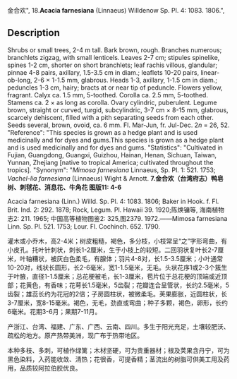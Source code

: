 金合欢",
18.**Acacia farnesiana** (Linnaeus) Willdenow Sp. Pl. 4: 1083. 1806.",

## Description
Shrubs or small trees, 2-4 m tall. Bark brown, rough. Branches numerous; branchlets zigzag, with small lenticels. Leaves 2-7 cm; stipules spinelike, spines 1-2 cm, shorter on short branchlets; leaf rachis villous, glandular; pinnae 4-8 pairs, axillary, 1.5-3.5 cm in diam.; leaflets 10-20 pairs, linear-ob-long, 2-6 × 1-1.5 mm, glabrous. Heads 1-3, axillary, 1-1.5 cm in diam.; peduncles 1-3 cm, hairy; bracts at or near tip of peduncle. Flowers yellow, fragrant. Calyx ca. 1.5 mm, 5-toothed. Corolla ca. 2.5 mm, 5-toothed. Stamens ca. 2 × as long as corolla. Ovary cylindric, puberulent. Legume brown, straight or curved, turgid, subcylindric, 3-7 cm × 8-15 mm, glabrous, scarcely dehiscent, filled with a pith separating seeds from each other. Seeds several, brown, ovoid, ca. 6 mm. Fl. Mar-Jun, fr. Jul-Dec. 2*n* = 26, 52.
  "Reference": "This species is grown as a hedge plant and is used medicinally and for dyes and gums.This species is grown as a hedge plant and is used medicinally and for dyes and gums.
  "Statistics": "Cultivated in Fujian, Guangdong, Guangxi, Guizhou, Hainan, Henan, Sichuan, Taiwan, Yunnan, Zhejiang [native to tropical America; cultivated throughout the tropics].
  "Synonym": "*Mimosa farnesiana* Linnaeus, Sp. Pl. 1: 521. 1753; *Vachel-lia farnesiana* (Linnaeus) Wight &amp; Arnott.
**7.金合欢（台湾府志）鸭皂树、刺毬花、消息花、牛角花 图版11: 4-6**

Acacia farnesiana (Linn.) Willd. Sp. Pl. 4: 1083. 1806; Baker in Hook. f. Fl. Brit. Ind. 2: 292. 1878; Rock, Legum. Pl. Hawaii 39. 1920;陈焕镛等, 海南植物志2: 211. 1965; 中国高等植物图鉴2: 325,图2379. 1972.——Mimosa farnesiana Linn. Sp. Pl. 521. 1753; Lour. Fl. Cochinch. 652. 1790.

灌木或小乔木，高2-4米；树皮粗糙，褐色，多分枝，小枝常呈“之”字形弯曲，有小皮孔。托叶针刺状，刺长1-2厘米，生于小枝上的较短。二回羽状复叶长2-7厘米，叶轴糟状，被灰白色柔毛，有腺体；羽片4-8对，长1.5-3.5厘米；小叶通常10-20对，线状长圆形，长2-6毫米，宽1-1.5毫米，无毛。头状花序1或2-3个簇生于叶腋，直径1-1.5厘米；总花梗被毛，长1-3厘米，苞片位于总花梗的顶端或近顶部；花黄色，有香味；花萼长1.5毫米，5齿裂；花瓣连合呈管状，长约2.5毫米，5齿裂；雄蕊长约为花冠的2倍；子房圆柱状，被微柔毛。荚果膨胀，近圆柱状，长3-7厘米，宽8-15毫米。褐色，无毛，劲直或弯曲；种子多颗，褐色，卵形，长约6毫米。花期3-6月；果期7-11月。

产浙江、台湾、福建、广东、广西、云南、四川。多生于阳光充足，土壤较肥沃、疏松的地方。原产热带美洲，现广布于热带地区。

本种多枝、多刺，可植作绿篱；木材坚硬，可为贵重器材；根及荚果含丹宁，可为黑色染料，入药能收敛、清热；花很香，可提香精；茎流出的树脂可供美工用及药用，品质较阿拉伯胶优良。
